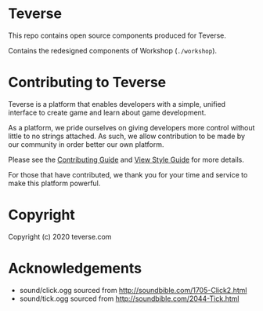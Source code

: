 
# Teverse

This repo contains open source components produced for Teverse. 

Contains the redesigned components of Workshop (``./workshop``). 


# Contributing to Teverse

Teverse is a platform that enables developers with a simple, unified interface to create game and learn about game development. 

As a platform, we pride ourselves on giving developers more control without little to no strings attached. As such, we allow contribution to be made by our community in order better our own platform. 

Please see the [Contributing Guide](/TEVERSE-CONTRIB.md) and [View Style Guide](/TEVERSE-STYLE.md) for more details.

For those that have contributed, we thank you for your time and service to make this platform powerful.

# Copyright

Copyright (c) 2020 teverse.com

# Acknowledgements
- sound/click.ogg sourced from http://soundbible.com/1705-Click2.html
- sound/tick.ogg sourced from http://soundbible.com/2044-Tick.html